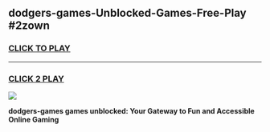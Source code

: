 
## dodgers-games-Unblocked-Games-Free-Play #2zown
<h3>
<a href="https://us.freeplayer.one?title=dodgers-games&ref=9M">CLICK TO PLAY</a></h3>
<hr>

<h3>
<a href="https://us.freeplayer.one?title=dodgers-games&ref=9M">CLICK 2 PLAY</a>
  
</h3>

<a href="https://us.freeplayer.one?title=dodgers-games&ref=9M"><img src="https://clearcache.store/games.png"></a>


**dodgers-games games unblocked: Your Gateway to Fun and Accessible Online Gaming**

